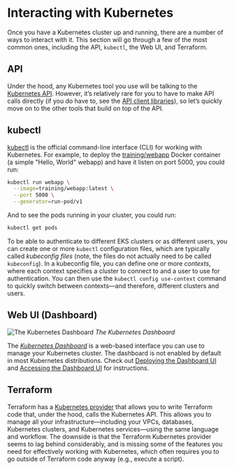 # Interacting with Kubernetes

Once you have a Kubernetes cluster up and running, there are a number of ways to interact with it. This section will
go through a few of the most common ones, including the API, `kubectl`, the Web UI, and Terraform.

## API

Under the hood, any Kubernetes tool you use will be talking to the
[Kubernetes API](https://kubernetes.io/docs/reference/using-api/api-overview/). However, it’s relatively rare for you to
have to make API calls directly (if you do have to, see the
[API client libraries](https://kubernetes.io/docs/reference/#api-client-libraries)), so let’s quickly move on to the
other tools that build on top of the API.

## kubectl

[kubectl](https://kubernetes.io/docs/reference/kubectl/overview/) is the official command-line interface (CLI) for
working with Kubernetes. For example, to deploy the [training/webapp](https://hub.docker.com/r/training/webapp) Docker
container (a simple "Hello, World" webapp) and have it listen on port 5000, you could run:

```bash
kubectl run webapp \
  --image=training/webapp:latest \
  --port 5000 \
  --generator=run-pod/v1
```

And to see the pods running in your cluster, you could run:

```bash
kubectl get pods
```

To be able to authenticate to different EKS clusters or as different users, you can create one or more `kubectl`
configuration files, which are typically called _kubeconfig files_ (note, the files do not actually need to be called
`kubeconfig`). In a kubeconfig file, you can define one or more _contexts_, where each context specifies a cluster to
connect to and a user to use for authentication. You can then use the `kubectl config use-context` command to quickly
switch between contexts—and therefore, different clusters and users.

## Web UI (Dashboard)

![The Kubernetes Dashboard](/img/guides/build-it-yourself/kubernetes-cluster/kubernetes-dashboard.png)
_The Kubernetes Dashboard_

The _[Kubernetes Dashboard](https://kubernetes.io/docs/tasks/access-application-cluster/web-ui-dashboard/)_ is a
web-based interface you can use to manage your Kubernetes cluster. The dashboard is not enabled by default in most
Kubernetes distributions. Check out
[Deploying the Dashboard UI](https://kubernetes.io/docs/tasks/access-application-cluster/web-ui-dashboard/#deploying-the-dashboard-ui)
and
[Accessing the Dashboard UI](https://kubernetes.io/docs/tasks/access-application-cluster/web-ui-dashboard/#accessing-the-dashboard-ui)
for instructions.

## Terraform

Terraform has a [Kubernetes provider](https://www.terraform.io/docs/providers/kubernetes/index.html) that allows you to
write Terraform code that, under the hood, calls the Kubernetes API. This allows you to manage all your
infrastructure—including your VPCs, databases, Kubernetes clusters, and Kubernetes services—using the same language and
workflow. The downside is that the Terraform Kubernetes provider seems to lag behind considerably, and is missing
some of the features you need for effectively working with Kubernetes, which often requires you to go outside of
Terraform code anyway (e.g., execute a script).


<!-- ##DOCS-SOURCER-START
{"sourcePlugin":"Local File Copier","hash":"d743d26d7561aefb93612d490be6f1d0"}
##DOCS-SOURCER-END -->
